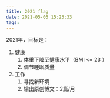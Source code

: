 ```yaml
---
title: 2021 flag
date: 2021-05-05 15:23:33
tags:
---
```


2021年，目标是：

<!--more-->

1. 健康
   1. 体重下降至健康水平（BMI <= 23 ）
   2. 调节睡眠质量
2. 工作
   1. 寻找新环境
   2. 输出原创博文：2篇/月

